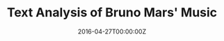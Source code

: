 ---
title: Text Analysis of Bruno Mars' Music
summary: Scraped 28 song lyrics using the Genius API to compare & contrast Bruno Mars’ three studio albums through word frequencies and sentiment analysis.
tags:
- all
- portfolio
date: "2016-04-27T00:00:00Z"

# Optional external URL for project (replaces project detail page).

external_link: https://github.com/teddythepooh/bruno_mars

---
